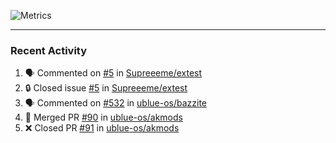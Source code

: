![Metrics](https://metrics.lecoq.io/KyleGospo?template=classic&base=header%2C%20activity%2C%20community%2C%20repositories%2C%20metadata&base.indepth=false&base.hireable=false&base.skip=false&config.timezone=America%2FLos_Angeles)

---
### Recent Activity
<!--START_SECTION:activity-->
1. 🗣 Commented on [#5](https://github.com/Supreeeme/extest/issues/5#issuecomment-1807415559) in [Supreeeme/extest](https://github.com/Supreeeme/extest)
2. 🔒 Closed issue [#5](https://github.com/Supreeeme/extest/issues/5) in [Supreeeme/extest](https://github.com/Supreeeme/extest)
3. 🗣 Commented on [#532](https://github.com/ublue-os/bazzite/issues/532#issuecomment-1807337848) in [ublue-os/bazzite](https://github.com/ublue-os/bazzite)
4. 🎉 Merged PR [#90](https://github.com/ublue-os/akmods/pull/90) in [ublue-os/akmods](https://github.com/ublue-os/akmods)
5. ❌ Closed PR [#91](https://github.com/ublue-os/akmods/pull/91) in [ublue-os/akmods](https://github.com/ublue-os/akmods)
<!--END_SECTION:activity-->

